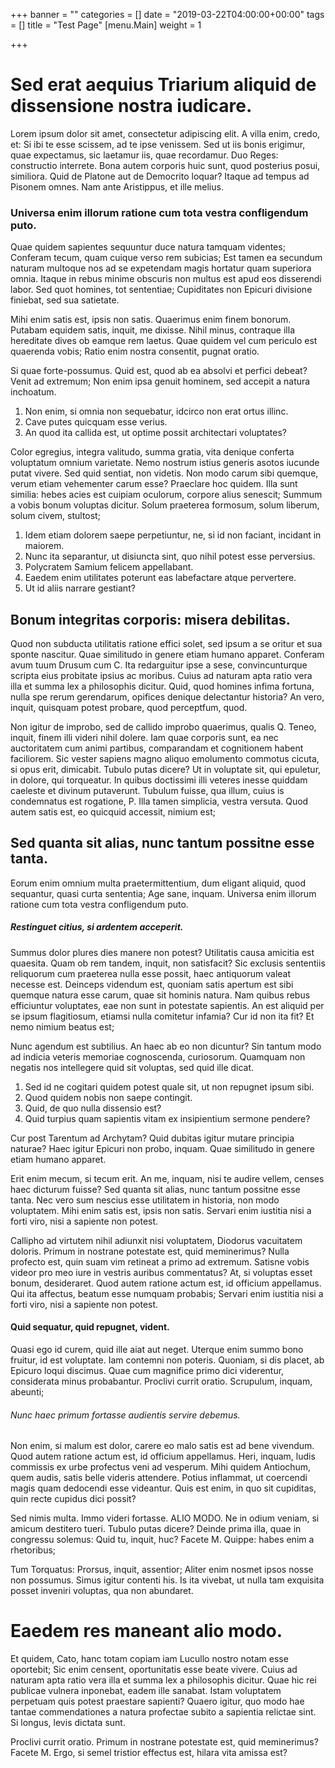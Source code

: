 +++
banner = ""
categories = []
date = "2019-03-22T04:00:00+00:00"
tags = []
title = "Test Page"
[menu.Main]
weight = 1

+++
# Sed erat aequius Triarium aliquid de dissensione nostra iudicare.

Lorem ipsum dolor sit amet, consectetur adipiscing elit. A villa enim, credo, et: Si ibi te esse scissem, ad te ipse venissem. Sed ut iis bonis erigimur, quae expectamus, sic laetamur iis, quae recordamur. Duo Reges: constructio interrete. Bona autem corporis huic sunt, quod posterius posui, similiora. Quid de Platone aut de Democrito loquar? Itaque ad tempus ad Pisonem omnes. Nam ante Aristippus, et ille melius.

### Universa enim illorum ratione cum tota vestra confligendum puto.

Quae quidem sapientes sequuntur duce natura tamquam videntes; Conferam tecum, quam cuique verso rem subicias; Est tamen ea secundum naturam multoque nos ad se expetendam magis hortatur quam superiora omnia. Itaque in rebus minime obscuris non multus est apud eos disserendi labor. Sed quot homines, tot sententiae; Cupiditates non Epicuri divisione finiebat, sed sua satietate.

Mihi enim satis est, ipsis non satis. Quaerimus enim finem bonorum. Putabam equidem satis, inquit, me dixisse. Nihil minus, contraque illa hereditate dives ob eamque rem laetus. Quae quidem vel cum periculo est quaerenda vobis; Ratio enim nostra consentit, pugnat oratio.

Si quae forte-possumus. Quid est, quod ab ea absolvi et perfici debeat? Venit ad extremum; Non enim ipsa genuit hominem, sed accepit a natura inchoatum.

1. Non enim, si omnia non sequebatur, idcirco non erat ortus illinc.
2. Cave putes quicquam esse verius.
3. An quod ita callida est, ut optime possit architectari voluptates?

Color egregius, integra valitudo, summa gratia, vita denique conferta voluptatum omnium varietate. Nemo nostrum istius generis asotos iucunde putat vivere. Sed quid sentiat, non videtis. Non modo carum sibi quemque, verum etiam vehementer carum esse? Praeclare hoc quidem. Illa sunt similia: hebes acies est cuipiam oculorum, corpore alius senescit; Summum a vobis bonum voluptas dicitur. Solum praeterea formosum, solum liberum, solum civem, stultost;

1. Idem etiam dolorem saepe perpetiuntur, ne, si id non faciant, incidant in maiorem.
2. Nunc ita separantur, ut disiuncta sint, quo nihil potest esse perversius.
3. Polycratem Samium felicem appellabant.
4. Eaedem enim utilitates poterunt eas labefactare atque pervertere.
5. Ut id aliis narrare gestiant?

## Bonum integritas corporis: misera debilitas.

Quod non subducta utilitatis ratione effici solet, sed ipsum a se oritur et sua sponte nascitur. Quae similitudo in genere etiam humano apparet. Conferam avum tuum Drusum cum C. Ita redarguitur ipse a sese, convincunturque scripta eius probitate ipsius ac moribus. Cuius ad naturam apta ratio vera illa et summa lex a philosophis dicitur. Quid, quod homines infima fortuna, nulla spe rerum gerendarum, opifices denique delectantur historia? An vero, inquit, quisquam potest probare, quod perceptfum, quod.

Non igitur de improbo, sed de callido improbo quaerimus, qualis Q. Teneo, inquit, finem illi videri nihil dolere. Iam quae corporis sunt, ea nec auctoritatem cum animi partibus, comparandam et cognitionem habent faciliorem. Sic vester sapiens magno aliquo emolumento commotus cicuta, si opus erit, dimicabit. Tubulo putas dicere? Ut in voluptate sit, qui epuletur, in dolore, qui torqueatur. In quibus doctissimi illi veteres inesse quiddam caeleste et divinum putaverunt. Tubulum fuisse, qua illum, cuius is condemnatus est rogatione, P. Illa tamen simplicia, vestra versuta. Quod autem satis est, eo quicquid accessit, nimium est;

## Sed quanta sit alias, nunc tantum possitne esse tanta.

Eorum enim omnium multa praetermittentium, dum eligant aliquid, quod sequantur, quasi curta sententia; Age sane, inquam. Universa enim illorum ratione cum tota vestra confligendum puto.

##### Restinguet citius, si ardentem acceperit.

Summus dolor plures dies manere non potest? Utilitatis causa amicitia est quaesita. Quam ob rem tandem, inquit, non satisfacit? Sic exclusis sententiis reliquorum cum praeterea nulla esse possit, haec antiquorum valeat necesse est. Deinceps videndum est, quoniam satis apertum est sibi quemque natura esse carum, quae sit hominis natura. Nam quibus rebus efficiuntur voluptates, eae non sunt in potestate sapientis. An est aliquid per se ipsum flagitiosum, etiamsi nulla comitetur infamia? Cur id non ita fit? Et nemo nimium beatus est;

Nunc agendum est subtilius. An haec ab eo non dicuntur? Sin tantum modo ad indicia veteris memoriae cognoscenda, curiosorum. Quamquam non negatis nos intellegere quid sit voluptas, sed quid ille dicat.

1. Sed id ne cogitari quidem potest quale sit, ut non repugnet ipsum sibi.
2. Quod quidem nobis non saepe contingit.
3. Quid, de quo nulla dissensio est?
4. Quid turpius quam sapientis vitam ex insipientium sermone pendere?

Cur post Tarentum ad Archytam? Quid dubitas igitur mutare principia naturae? Haec igitur Epicuri non probo, inquam. Quae similitudo in genere etiam humano apparet.

Erit enim mecum, si tecum erit. An me, inquam, nisi te audire vellem, censes haec dicturum fuisse? Sed quanta sit alias, nunc tantum possitne esse tanta. Nec vero sum nescius esse utilitatem in historia, non modo voluptatem. Mihi enim satis est, ipsis non satis. Servari enim iustitia nisi a forti viro, nisi a sapiente non potest.

Callipho ad virtutem nihil adiunxit nisi voluptatem, Diodorus vacuitatem doloris. Primum in nostrane potestate est, quid meminerimus? Nulla profecto est, quin suam vim retineat a primo ad extremum. Satisne vobis videor pro meo iure in vestris auribus commentatus? At, si voluptas esset bonum, desideraret. Quod autem ratione actum est, id officium appellamus. Qui ita affectus, beatum esse numquam probabis; Servari enim iustitia nisi a forti viro, nisi a sapiente non potest.

#### Quid sequatur, quid repugnet, vident.

Quasi ego id curem, quid ille aiat aut neget. Uterque enim summo bono fruitur, id est voluptate. Iam contemni non poteris. Quoniam, si dis placet, ab Epicuro loqui discimus. Quae cum magnifice primo dici viderentur, considerata minus probabantur. Proclivi currit oratio. Scrupulum, inquam, abeunti;

###### Nunc haec primum fortasse audientis servire debemus.

Non enim, si malum est dolor, carere eo malo satis est ad bene vivendum. Quod autem ratione actum est, id officium appellamus. Heri, inquam, ludis commissis ex urbe profectus veni ad vesperum. Mihi quidem Antiochum, quem audis, satis belle videris attendere. Potius inflammat, ut coercendi magis quam dedocendi esse videantur. Quis est enim, in quo sit cupiditas, quin recte cupidus dici possit?

Sed nimis multa. Immo videri fortasse. ALIO MODO. Ne in odium veniam, si amicum destitero tueri. Tubulo putas dicere? Deinde prima illa, quae in congressu solemus: Quid tu, inquit, huc? Facete M. Quippe: habes enim a rhetoribus;

Tum Torquatus: Prorsus, inquit, assentior; Aliter enim nosmet ipsos nosse non possumus. Simus igitur contenti his. Is ita vivebat, ut nulla tam exquisita posset inveniri voluptas, qua non abundaret.

# Eaedem res maneant alio modo.

Et quidem, Cato, hanc totam copiam iam Lucullo nostro notam esse oportebit; Sic enim censent, oportunitatis esse beate vivere. Cuius ad naturam apta ratio vera illa et summa lex a philosophis dicitur. Quae hic rei publicae vulnera inponebat, eadem ille sanabat. Istam voluptatem perpetuam quis potest praestare sapienti? Quaero igitur, quo modo hae tantae commendationes a natura profectae subito a sapientia relictae sint. Si longus, levis dictata sunt.

Proclivi currit oratio. Primum in nostrane potestate est, quid meminerimus? Facete M. Ergo, si semel tristior effectus est, hilara vita amissa est?